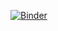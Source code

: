 [![Binder](http://mybinder.org/badge.svg)](http://mybinder.org/repo/mgiacalone1980/machine-learning-assignment)
